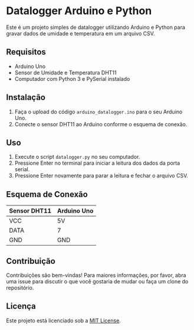 # Datalogger Arduino e Python

Este é um projeto simples de datalogger utilizando Arduino e Python para gravar dados de umidade e temperatura em um arquivo CSV.

## Requisitos

- Arduino Uno
- Sensor de Umidade e Temperatura DHT11
- Computador com Python 3 e PySerial instalado

## Instalação

1. Faça o upload do código `arduino_datalogger.ino` para o seu Arduino Uno.
2. Conecte o sensor DHT11 ao Arduino conforme o esquema de conexão.

## Uso

1. Execute o script `datalogger.py` no seu computador.
2. Pressione Enter no terminal para iniciar a leitura dos dados da porta serial.
3. Pressione Enter novamente para parar a leitura e fechar o arquivo CSV.

## Esquema de Conexão

| Sensor DHT11 | Arduino Uno |
|--------------|-------------|
| VCC          | 5V          |
| DATA         | 7           |
| GND          | GND         |

## Contribuição

Contribuições são bem-vindas! Para maiores informações, por favor, abra uma issue para discutir o que você gostaria de mudar ou faça um clone do repositório.

## Licença

Este projeto está licenciado sob a [MIT License](https://opensource.org/licenses/MIT).
